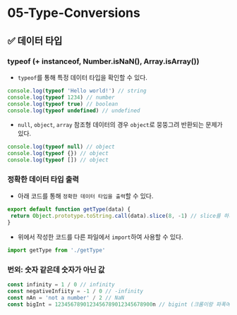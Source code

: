 # 05-Type-Conversions



## ✅ 데이터 타입

### typeof (+ instanceof, Number.isNaN(), Array.isArray())

* `typeof`를 통해 특정 데이터 타입을 확인할 수 있다.

```js
console.log(typeof 'Hello world!') // string
console.log(typeof 1234) // number
console.log(typeof true) // boolean
console.log(typeof undefined) // undefined
```

* `null`, `object`, `array` 참조형 데이터의 경우 `object`로 뭉뚱그려 반환되는 문제가 있다.

```js
console.log(typeof null) // object
console.log(typeof {}) // object
console.log(typeof []) // object
```

### 정확한 데이터 타입 출력

* 아래 코드를 통해 `정확한 데이터 타입을 출력`할 수 있다.

```js
export default function getType(data) {
 return Object.prototype.toString.call(data).slice(8, -1) // slice를 하지 않으면 [object 데이터타입]으로 출력
} 
```

* 위에서 작성한 코드를 다른 파일에서 `import`하여 사용할 수 있다.

```js
import getType from './getType'
```

### 번외: 숫자 같은데 숫자가 아닌 값

```js
const infinity = 1 / 0 // infinity
const negativeInfiity = -1 / 0 // -infinity
const nAn = 'not a number' / 2 // NaN
const bigInt = 1234567890123456789012345678900n // bigint (크롬이랑 파폭에서만 지원 / 잘은 안쓰일 듯)
```
